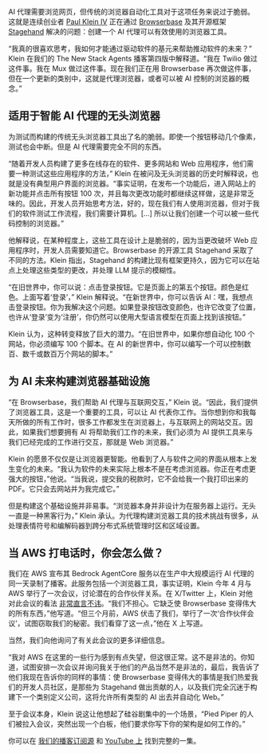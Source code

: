 AI 代理需要浏览网页，但传统的浏览器自动化工具对于这项任务来说过于脆弱。这就是连续创业者 [Paul Klein IV](https://www.linkedin.com/in/paulkleiniv/) 正在通过 [Browserbase](https://www.browserbase.com/) 及其开源框架 [Stagehand](https://www.stagehand.dev/) 解决的问题：创建一个 AI 代理可以有效使用的浏览器工具。

“我真的很喜欢思考，我如何才能通过驱动软件的基元来帮助推动软件的未来？” Klein 在我们的 The New Stack Agents 播客第四版中解释道。“我在 Twilio 做过这件事。我在 Mux 做过这件事。现在我们正在用 Browserbase 再次做这件事，但在一个更新的类别中，这就是代理浏览器，或者可以被 AI 控制的浏览器的概念。”

## 适用于智能 AI 代理的无头浏览器

为测试而构建的传统无头浏览器工具出了名的脆弱。即使一个按钮移动几个像素，测试也会中断。但是 AI 代理需要完全不同的东西。

“随着开发人员构建了更多在线存在的软件、更多网站和 Web 应用程序，他们需要一种测试这些应用程序的方法，” Klein 在被问及无头浏览器的历史时解释说，也就是没有典型用户界面的浏览器。“事实证明，在发布一个功能后，进入网站上的新功能并点击所有按钮 100 次，并且每次更改功能时都继续这样做，这是非常乏味的。因此，开发人员开始思考方法，好的，现在我们有人使用浏览器，但对于我们的软件测试工作流程，我们需要计算机。[...] 所以让我们创建一个可以被一些代码控制的浏览器。”

他解释说，在某种程度上，这些工具在设计上是脆弱的，因为当更改破坏 Web 应用程序时，开发人员需要知道它。Browserbase 的开源工具 Stagehand 采取了不同的方法。Klein 指出，Stagehand 的构建比现有框架更持久，因为它可以在站点上处理这些类型的更改，并处理 LLM 提示的模糊性。

“在旧世界中，你可以说：点击登录按钮。它是页面上的第五个按钮。颜色是红色。上面写着‘登录’，” Klein 解释说。“在新世界中，你可以告诉 AI：嘿，我想点击登录按钮。你为我解决这个问题。如果登录按钮改变颜色，也许它改变了位置，也许从‘登录’变为‘注册’，你仍然可以使用大型语言模型在页面上找到该按钮。”

Klein 认为，这种转变释放了巨大的潜力。“在旧世界中，如果你想自动化 100 个网站，你必须编写 100 个脚本。在 AI 的新世界中，你可以编写一个可以控制数百、数千或数百万个网站的脚本。”

## 为 AI 未来构建浏览器基础设施

“在 Browserbase，我们帮助 AI 代理与互联网交互，” Klein 说。“因此，我们提供了浏览器工具，这是一个重要的工具，可以让 AI 代表你工作。当你想到你和我每天所做的所有工作时，很多工作都发生在浏览器上，与互联网上的网站交互。因此，如果我们想要拥有 AI 将帮助我们工作的未来，我们必须为 AI 提供工具来与我们已经完成的工作进行交互，那就是 Web 浏览器。”

Klein 的愿景不仅仅是让浏览器更智能。他看到了人与软件之间的界面从根本上发生变化的未来。“我认为软件的未来实际上根本不是在考虑浏览器。你正在考虑更强大的按钮，”他说。“当我说，提交我的税款时，它不会给我一个我打印出来的 PDF。它只会去网站并为我完成它。”

但是构建这个基础设施并非易事。“浏览器本身并非设计为在服务器上运行。无头一直是一种黑客行为，” Klein 承认。为代理构建浏览器工具的技术挑战有很多，从处理表情符号和编解码器到跨分布式系统管理时区和区域设置。

## 当 AWS 打电话时，你会怎么做？

我们在 AWS 宣布其 Bedrock AgentCore 服务以在生产中大规模运行 AI 代理的同一天录制了播客。此服务包括一个浏览器工具，事实证明，Klein 今年 4 月与 AWS 举行了一次会议，讨论潜在的合作伙伴关系。在 X/Twitter 上，Klein 对他对此会议的看法 [非常直言不讳](https://x.com/pk_iv/status/1945183371987935732?s=46)。“我们不担心。它缺乏使 Browserbase 变得伟大的所有东西，”他写道。“但三个月前，AWS 伏击了我们，举行了一次‘合作伙伴会议’，试图窃取我们的秘密。我们看穿了这一点，”他在 X 上写道。

当然，我们向他询问了有关此会议的更多详细信息。

“我对 AWS 在这里的一些行为感到有点失望，但这很正常。这不是非法的。你知道，试图安排一次会议并询问我关于他们的产品当然不是非法的，最后，我告诉了他们我现在告诉你的同样的事情：使 Browserbase 变得伟大的事情是我们热爱我们的开发人员社区，是那些为 Stagehand 做出贡献的人，以及我们完全沉迷于构建下一个类别定义公司，这将允许所有类型的 AI 出去并自动化 Web。”

至于会议本身，Klein 说这让他想起了硅谷剧集中的一个场景，“Pied Piper 的人们被拉入会议，突然出现一个白板，他们要求你写下你的架构是如何工作的。”

你可以在 [我们的播客订阅源](https://thenewstack.io/podcasts/) 和 [YouTube 上](https://www.youtube.com/watch?v=SBEfTwNqGik) 找到完整的一集。